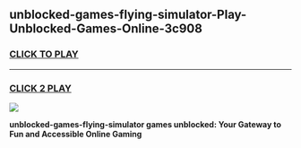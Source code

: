 
## unblocked-games-flying-simulator-Play-Unblocked-Games-Online-3c908
<h3>
<a href="https://premium76.site?title=unblocked-games-flying-simulator&ref=25A">CLICK TO PLAY</a></h3>
<hr>

<h3>
<a href="https://premium76.site?title=unblocked-games-flying-simulator&ref=25A">CLICK 2 PLAY</a>
  
</h3>

<a href="https://premium76.site?title=unblocked-games-flying-simulator&ref=25A"><img src="https://clearcache.store/games.png"></a>


**unblocked-games-flying-simulator games unblocked: Your Gateway to Fun and Accessible Online Gaming**
